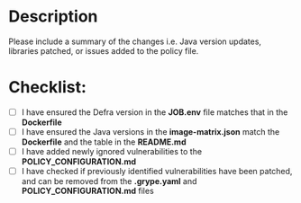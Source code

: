 # Description

Please include a summary of the changes i.e. Java version updates, libraries patched, or issues added to the policy file.

# Checklist:

- [ ] I have ensured the Defra version in the **JOB.env** file matches that in the **Dockerfile**
- [ ] I have ensured the Java versions in the **image-matrix.json** match the **Dockerfile** and the table in the **README.md**
- [ ] I have added newly ignored vulnerabilities to the **POLICY_CONFIGURATION.md**
- [ ] I have checked if previously identified vulnerabilities have been patched, and can be removed from the **.grype.yaml** and **POLICY_CONFIGURATION.md** files